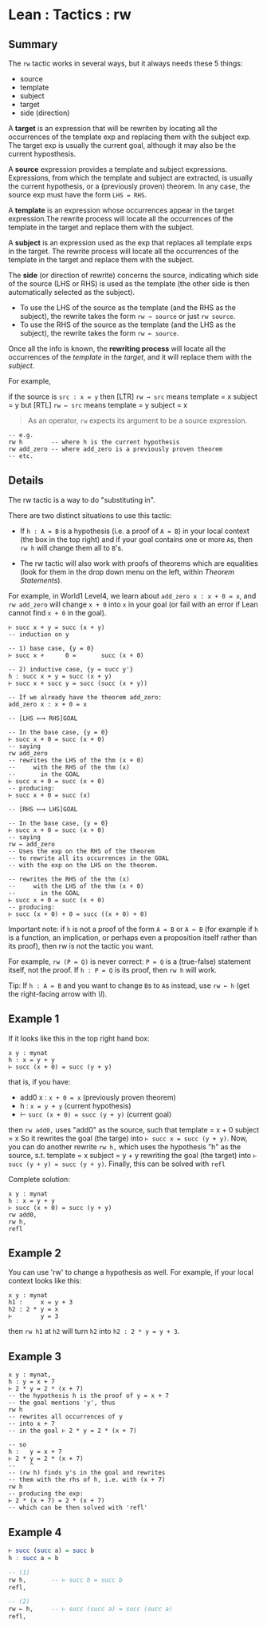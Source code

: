 # Lean : Tactics : rw

## Summary

The `rw` tactic works in several ways, but it always needs these 5 things:
- source
- template
- subject
- target
- side (direction)

A __target__ is an expression that will be rewriten by locating all the occurrences of the template exp and replacing them with the subject exp. The target exp is usually the current goal, although it may also be the current hyposthesis.

A __source__ expression provides a template and subject expressions. Expressions, from which the template and subject are extracted, is usually the current hypothesis, or a (previously proven) theorem. In any case, the source exp must have the form `LHS = RHS`.

A __template__ is an expression whose occurrences appear in the target expression.The rewrite process will locate all the occurrences of the template in the target and replace them with the subject.

A __subject__ is an expression used as the exp that replaces all template exps in the target. The rewrite process will locate all the occurrences of the template in the target and replace them with the subject.

The __side__ (or direction of rewrite) concerns the source, indicating which side of the source (LHS or RHS) is used as the template (the other side is then automatically selected as the subject).
* To use the LHS of the source as the template (and the RHS as the subject), the rewrite takes the form `rw → source` or just `rw source`.
* To use the RHS of the source as the template (and the LHS as the subject), the rewrite takes the form `rw ← source`.

Once all the info is known, the **rewriting process** will locate all the occurrences of the *template* in the *target*, and it will replace them with the *subject*.

For example,

if the source is `src : x = y`
then
  [LTR] `rw → src`
means
  template = x
  subject  = y
but
  [RTL] `rw ← src`
means
  template = y
  subject  = x


>As an operator, `rw` expects its argument to be a source expression.

```lean
-- e.g.
rw h        -- where h is the current hypothesis
rw add_zero -- where add_zero is a previously proven theorem
-- etc.
```


## Details

The rw tactic is a way to do "substituting in".

There are two distinct situations to use this tactic:

* If `h : A = B` is a hypothesis (i.e. a proof of `A = B`) in your local context (the box in the top right) and if your goal contains one or more `A`s, then `rw h` will change them all to `B`'s.

* The rw tactic will also work with proofs of theorems which are equalities (look for them in the drop down menu on the left, within _Theorem Statements_).

For example, in World1 Level4, we learn about `add_zero x : x + 0 = x`, and `rw add_zero` will change `x + 0` into `x` in your goal (or fail with an error if Lean cannot find `x + 0` in the goal).

```lean
⊢ succ x + y = succ (x + y)
-- induction on y

-- 1) base case, {y = 0}
⊢ succ x +      0 =       succ (x + 0)

-- 2) inductive case, {y = succ y'}
h : succ x + y = succ (x + y)
⊢ succ x + succ y = succ (succ (x + y))

-- If we already have the theorem add_zero:
add_zero x : x + 0 = x

-- [LHS ⟼ RHS]GOAL

-- In the base case, {y = 0}
⊢ succ x + 0 = succ (x + 0)
-- saying
rw add_zero
-- rewrites the LHS of the thm (x + 0)
--     with the RHS of the thm (x)
--       in the GOAL
⊢ succ x + 0 = succ (x + 0)
-- producing:
⊢ succ x + 0 = succ (x)

-- [RHS ⟼ LHS]GOAL

-- In the base case, {y = 0}
⊢ succ x + 0 = succ (x + 0)
-- saying
rw ← add_zero
-- Uses the exp on the RHS of the theorem
-- to rewrite all its occurrences in the GOAL
-- with the exp on the LHS on the theorem.

-- rewrites the RHS of the thm (x)
--     with the LHS of the thm (x + 0)
--       in the GOAL
⊢ succ x + 0 = succ (x + 0)
-- producing:
⊢ succ (x + 0) + 0 = succ ((x + 0) + 0)
```

Important note: if `h` is not a proof of the form `A = B` or `A ↔ B` 
(for example if `h` is a function, an implication, or perhaps even a proposition itself rather than its proof), then rw is not the tactic you want.

For example, `rw (P = Q)` is never correct: `P = Q` is a (true-false) statement itself, not the proof. If `h : P = Q` is its proof, then `rw h` will work.

Tip: If `h : A = B` and you want to change `B`s to `A`s instead, use `rw ← h` (get the right-facing arrow with _\l_).

## Example 1

If it looks like this in the top right hand box:

```lean
x y : mynat
h : x = y + y
⊢ succ (x + 0) = succ (y + y)
```

that is, if you have:
- add0 x : `x + 0 = x`             (previously proven theorem)
- h :          `x = y + y`         (current hypothesis)
- ⊢ `succ (x + 0) = succ (y + y)`  (current goal)

then 
  `rw add0,` 
uses "add0" as the source, such that
  template = x + 0
  subject  = x
So it rewrites the goal (the targe) into 
  `⊢ succ x = succ (y + y)`. 
Now, you can do another rewrite 
  `rw h,` 
which uses the hypothesis "h" as the source, s.t. 
  template = x 
  subject  = y + y 
rewriting the goal (the target) into 
  `⊢ succ (y + y) = succ (y + y)`. 
Finally, this can be solved with 
  `refl`


Complete solution:

```lean
x y : mynat
h : x = y + y
⊢ succ (x + 0) = succ (y + y)
rw add0,
rw h,
refl
```


## Example 2

You can use 'rw' to change a hypothesis as well. 
For example, if your local context looks like this:

```lean
x y : mynat
h1 :     x = y + 3
h2 : 2 * y = x
⊢        y = 3
```

then `rw h1` at `h2` will turn `h2` into `h2 : 2 * y = y + 3`.


## Example 3

```lean
x y : mynat,
h : y = x + 7
⊢ 2 * y = 2 * (x + 7)
-- the hypothesis h is the proof of y = x + 7
-- the goal mentions 'y', thus
rw h
-- rewrites all occurrences of y
-- into x + 7
-- in the goal ⊢ 2 * y = 2 * (x + 7)

-- so
h :   y = x + 7
⊢ 2 * y = 2 * (x + 7)
--    ^
-- (rw h) finds y's in the goal and rewrites
-- them with the rhs of h, i.e. with (x + 7)
rw h
-- producing the exp:
⊢ 2 * (x + 7) = 2 * (x + 7)
-- which can be then solved with 'refl'
```

## Example 4

```hs
⊢ succ (succ a) = succ b
h : succ a = b

-- (1)
rw h,       -- ⊢ succ b = succ b
refl,

-- (2)
rw ← h,     -- ⊢ succ (succ a) = succ (succ a)
refl,
```
